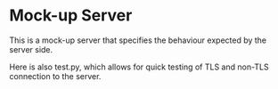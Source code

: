 # Mock-up Server

This is a mock-up server that specifies the behaviour expected
by the server side.

Here is also test.py, which allows for quick testing of TLS and non-TLS
connection to the server.
